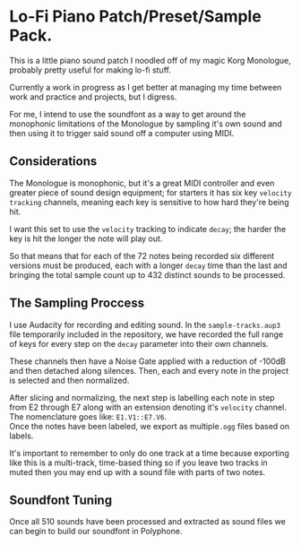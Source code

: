 # Lo-Fi Piano Patch/Preset/Sample Pack.
This is a little piano sound patch I noodled off of my magic Korg Monologue, probably pretty useful for making lo-fi stuff.  

Currently a work in progress as I get better at managing my time between work and practice and projects, but I digress.

For me, I intend to use the soundfont as a way to get around the monophonic limitations of the Monologue by sampling it's own sound and then using it to trigger said sound off a computer using MIDI.


## Considerations
The Monologue is monophonic, but it's a great MIDI controller and even greater piece of sound design equipment; for starters it has six key `velocity tracking` channels, meaning each key is sensitive to how hard they're being hit.  

I want this set to use the `velocity` tracking to indicate `decay`; the harder the key is hit the longer the note will play out.  

So that means that for each of the 72 notes being recorded six different versions must be produced, each with a longer `decay` time than the last and bringing the total sample count up to 432 distinct sounds to be processed.


## The Sampling Proccess
I use Audacity for recording and editing sound.  In the `sample-tracks.aup3` file temporarily included in the repository, we have recorded the full range of keys for every step on the `decay` parameter into their own channels.

These channels then have a Noise Gate applied with a reduction of -100dB and then detached along silences.  Then, each and every note in the project is selected and then normalized.

After slicing and normalizing, the next step is labelling each note in step from E2 through E7 along with an extension denoting it's `velocity` channel.  The nomenclature goes like: `E1.V1::E7.V6`.  
Once the notes have been labeled, we export as multiple`.ogg` files based on labels.  

It's important to remember to only do one track at a time because exporting like this is a multi-track, time-based thing so if you leave two tracks in muted then you may end up with a sound file with parts of two notes.


## Soundfont Tuning
Once all 510 sounds have been processed and extracted as sound files we can begin to build our soundfont in Polyphone.
